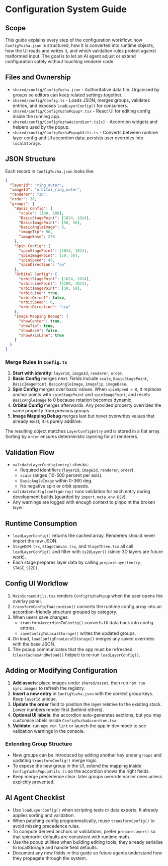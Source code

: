 # Configuration System Guide

## Scope

This guide explains every step of the configuration workflow: how `ConfigYuzha.json` is structured, how it is converted into runtime objects, how the UI reads and writes it, and which validation rules protect against malformed input. The goal is to let an AI agent adjust or extend configuration safely without touching renderer code.

## Files and Ownership

- `shared/config/ConfigYuzha.json` - Authoritative data file. Organised by groups so editors can keep related settings together.
- `shared/config/Config.ts` - Loads JSON, merges groups, validates entries, and exposes `loadLayerConfig()` for consumers.
- `shared/config/ConfigYuzhaPopup*.tsx` - React UI for editing config inside the running app.
- `shared/config/ConfigYuzhaAccordion*.ts[x]` - Accordion widgets and helpers used by the popup.
- `shared/config/ConfigYuzhaPopupUtils.ts` - Converts between runtime layer config and UI accordion data; persists user overrides into `localStorage`.

## JSON Structure

Each record in `ConfigYuzha.json` looks like:

```json
{
  "layerId": "ring_outer",
  "imageId": "orbital_ring_outer",
  "renderer": "2D",
  "order": 30,
  "groups": {
    "Basic Config": {
      "scale": [100, 100],
      "BasicStagePoint": [1024, 1024],
      "BasicImagePoint": [50, 50],
      "BasicAngleImage": 0,
      "imageTip": 90,
      "imageBase": 270
    },
    "Spin Config": {
      "spinStagePoint": [1024, 1024],
      "spinImagePoint": [50, 50],
      "spinSpeed": 45,
      "spinDirection": "cw"
    },
    "Orbital Config": {
      "orbitStagePoint": [1024, 1024],
      "orbitLinePoint": [1280, 1024],
      "orbitImagePoint": [50, 50],
      "orbitLine": true,
      "orbitOrient": false,
      "orbitSpeed": 0,
      "orbitDirection": "ccw"
    },
    "Image Mapping Debug": {
      "showCenter": true,
      "showTip": true,
      "showBase": false,
      "showAxisLine": true
    }
  }
}
```

### Merge Rules in `Config.ts`

1. **Start with identity**: `layerId`, `imageId`, `renderer`, `order`.
2. **Basic Config** merges next. Fields include `scale`, `BasicStagePoint`, `BasicImagePoint`, `BasicAngleImage`, `imageTip`, `imageBase`.
3. **Spin Config** merges over basic values. When `spinSpeed > 0`, it replaces anchor points with `spinStagePoint` and `spinImagePoint`, and resets `BasicAngleImage` to 0 because rotation becomes dynamic.
4. **Orbital Config** merges afterwards. Any provided property overrides the same property from previous groups.
5. **Image Mapping Debug** merges last but never overwrites values that already exist; it is purely additive.

The resulting object matches `LayerConfigEntry` and is stored in a flat array. Sorting by `order` ensures deterministic layering for all renderers.

## Validation Flow

- `validateLayerConfig(entry)` checks:
  - Required identifiers (`layerId`, `imageId`, `renderer`, `order`).
  - `scale` ranges (10-500 percent per axis).
  - `BasicAngleImage` within 0-360 deg.
  - No negative spin or orbit speeds.
- `validateConfig(configArray)` runs validation for each entry during development builds (guarded by `import.meta.env.DEV`).
- Any warnings are logged with enough context to pinpoint the broken layer.

## Runtime Consumption

- `loadLayerConfig()` returns the cached array. Renderers should never import the raw JSON.
- `StageDOM.tsx`, `StageCanvas.tsx`, and `StageThree.tsx` all call `loadLayerConfig()` and filter with `is2DLayer()` (since 3D layers are future work).
- Each stage prepares layer data by calling `prepareLayer(entry, STAGE_SIZE)`.

## Config UI Workflow

1. `MainScreenUtils.tsx` renders `ConfigYuzhaPopup` when the user opens the overlay panel.
2. `transformConfigToAccordion()` converts the runtime config array into an accordion-friendly structure grouped by category.
3. When users save changes:
   - `transformAccordionToConfig()` converts UI data back into config entries.
   - `saveConfigToLocalStorage()` writes the updated groups.
4. On load, `loadConfigFromLocalStorage()` merges any saved overrides with the base JSON.
5. The popup communicates that the app must be refreshed (`clearCachesAndReload()` helper) to re-run `loadLayerConfig()`.

## Adding or Modifying Configuration

1. **Add assets**: place images under `shared/asset`, then run `npm run sync:images` to refresh the registry.
2. **Insert a new entry** in `ConfigYuzha.json` with the correct group keys. Keep `layerId` unique.
3. **Update the order** field to position the layer relative to the existing stack. Lower numbers render first (behind others).
4. **Optional UI labels**: the accordion auto-generates sections, but you may customise labels inside `ConfigYuzhaAccordion.tsx`.
5. **Validate**: run `npm run lint` or launch the app in dev mode to see validation warnings in the console.

### Extending Group Structure

- New groups can be introduced by adding another key under `groups` and updating `transformConfig()` merge logic.
- To expose the new group in the UI, extend the mapping inside `ConfigYuzhaPopupUtils.ts` so the accordion shows the right fields.
- Keep merge precedence clear: later groups override earlier ones unless explicitly prevented.

## AI Agent Checklist

- Use `loadLayerConfig()` when scripting tests or data exports. It already applies sorting and validation.
- When patching config programmatically, reuse `transformConfig()` to avoid missing precedence rules.
- To compute derived anchors or validations, prefer `prepareLayer()` so that spin/orbit defaults are consistent with runtime math.
- Use the popup utilities when building editing tools; they already serialise to localStorage and handle field defaults.
- Document any new fields in this guide so future agents understand how they propagate through the system.
